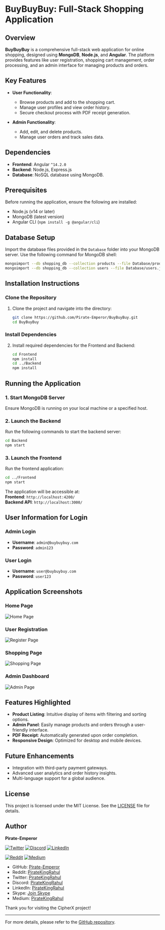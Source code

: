 # BuyBuyBuy: Full-Stack Shopping Application

## Overview

**BuyBuyBuy** is a comprehensive full-stack web application for online shopping, designed using **MongoDB**, **Node.js**, and **Angular**. The platform provides features like user registration, shopping cart management, order processing, and an admin interface for managing products and orders. 

## Key Features

- **User Functionality**:
  - Browse products and add to the shopping cart.
  - Manage user profiles and view order history.
  - Secure checkout process with PDF receipt generation.

- **Admin Functionality**:
  - Add, edit, and delete products.
  - Manage user orders and track sales data.

## Dependencies

- **Frontend**: Angular `^14.2.0`
- **Backend**: Node.js, Express.js
- **Database**: NoSQL database using MongoDB.

## Prerequisites

Before running the application, ensure the following are installed:

- Node.js (v14 or later)
- MongoDB (latest version)
- Angular CLI (`npm install -g @angular/cli`)

## Database Setup

Import the database files provided in the `Database` folder into your MongoDB server. Use the following command for MongoDB shell:

```bash
mongoimport --db shopping_db --collection products --file Database/products.json --jsonArray
mongoimport --db shopping_db --collection users --file Database/users.json --jsonArray
```

## Installation Instructions

### Clone the Repository

1. Clone the project and navigate into the directory:

   ```bash
   git clone https://github.com/Pirate-Emperor/BuyBuyBuy.git
   cd BuyBuyBuy
   ```

### Install Dependencies

2. Install required dependencies for the Frontend and Backend:

   ```bash
   cd Frontend
   npm install
   cd ../Backend
   npm install
   ```

## Running the Application

### 1. Start MongoDB Server
Ensure MongoDB is running on your local machine or a specified host.

### 2. Launch the Backend
Run the following commands to start the backend server:

```bash
cd Backend
npm start
```

### 3. Launch the Frontend
Run the frontend application:

```bash
cd ../Frontend
npm start
```

The application will be accessible at:  
**Frontend**: `http://localhost:4200/`  
**Backend API**: `http://localhost:3000/`

## User Information for Login

### Admin Login
- **Username**: `admin@buybuybuy.com`  
- **Password**: `admin123`

### User Login
- **Username**: `user@buybuybuy.com`  
- **Password**: `user123`

## Application Screenshots

### Home Page
![Home Page](https://github.com/Pirate-Emperor/BuyBuyBuy/blob/main/Public/Screenshots/home.png?raw=true)

### User Registration
![Register Page](https://github.com/Pirate-Emperor/BuyBuyBuy/blob/main/Public/Screenshots/login.png?raw=true)

### Shopping Page
![Shopping Page](https://github.com/Pirate-Emperor/BuyBuyBuy/blob/main/Public/Screenshots/shop.png?raw=true)

### Admin Dashboard
![Admin Page](https://github.com/Pirate-Emperor/BuyBuyBuy/blob/main/Public/Screenshots/admin.png?raw=true)

## Features Highlighted

- **Product Listing**: Intuitive display of items with filtering and sorting options.
- **Admin Panel**: Easily manage products and orders through a user-friendly interface.
- **PDF Receipt**: Automatically generated upon order completion.
- **Responsive Design**: Optimized for desktop and mobile devices.

## Future Enhancements

- Integration with third-party payment gateways.
- Advanced user analytics and order history insights.
- Multi-language support for a global audience.

## License

This project is licensed under the MIT License. See the [LICENSE](LICENSE) file for details.

## Author

**Pirate-Emperor**

[![Twitter](https://skillicons.dev/icons?i=twitter)](https://twitter.com/PirateKingRahul)
[![Discord](https://skillicons.dev/icons?i=discord)](https://discord.com/users/1200728704981143634)
[![LinkedIn](https://skillicons.dev/icons?i=linkedin)](https://www.linkedin.com/in/piratekingrahul)

[![Reddit](https://img.shields.io/badge/Reddit-FF5700?style=for-the-badge&logo=reddit&logoColor=white)](https://www.reddit.com/u/PirateKingRahul)
[![Medium](https://img.shields.io/badge/Medium-42404E?style=for-the-badge&logo=medium&logoColor=white)](https://medium.com/@piratekingrahul)

- GitHub: [Pirate-Emperor](https://github.com/Pirate-Emperor)
- Reddit: [PirateKingRahul](https://www.reddit.com/u/PirateKingRahul/)
- Twitter: [PirateKingRahul](https://twitter.com/PirateKingRahul)
- Discord: [PirateKingRahul](https://discord.com/users/1200728704981143634)
- LinkedIn: [PirateKingRahul](https://www.linkedin.com/in/piratekingrahul)
- Skype: [Join Skype](https://join.skype.com/invite/yfjOJG3wv9Ki)
- Medium: [PirateKingRahul](https://medium.com/@piratekingrahul)

Thank you for visiting the CipherX project!

---

For more details, please refer to the [GitHub repository](https://github.com/Pirate-Emperor/CipherX).